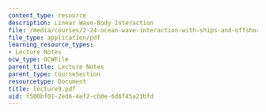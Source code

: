 ```yaml
---
content_type: resource
description: Linear Wave-Body Interaction
file: /media/courses/2-24-ocean-wave-interaction-with-ships-and-offshore-energy-systems-13-022-spring-2002/f500bf012ed64ef2cb8e6d6f45a21bfd_lecture9.pdf
file_type: application/pdf
learning_resource_types:
- Lecture Notes
ocw_type: OCWFile
parent_title: Lecture Notes
parent_type: CourseSection
resourcetype: Document
title: lecture9.pdf
uid: f500bf01-2ed6-4ef2-cb8e-6d6f45a21bfd
---
```

